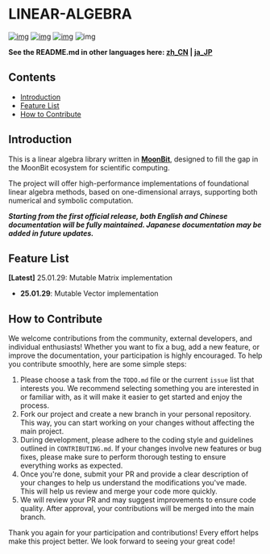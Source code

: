 # LINEAR-ALGEBRA

[![img](https://img.shields.io/badge/Maintainer-KCN--judu-violet)](https://github.com/KCN-judu) [![img](https://img.shields.io/badge/Collaborator-CAIMEOX-purple)](https://github.com/CAIMEOX) [![img](https://img.shields.io/badge/License-MIT-blue)](https://github.com/Luna-Flow/linear-algebra/blob/main/LICENSE) ![img](https://img.shields.io/badge/State-active-success)

**See the README.md in other languages here: [zh_CN](https://github.com/Luna-Flow/linear-algebra/blob/main/doc/zh_CN/README.md) | [ja_JP](https://github.com/Luna-Flow/linear-algebra/blob/main/doc/ja_JP/README.md)**

## Contents

- [Introduction](#introduction)
- [Feature List](#feature-list)
- [How to Contribute](#how-to-contribute)

## Introduction

This is a linear algebra library written in [**MoonBit**](https://www.moonbitlang.cn/), designed to fill the gap in the MoonBit ecosystem for scientific computing.

The project will offer high-performance implementations of foundational linear algebra methods, based on one-dimensional arrays, supporting both numerical and symbolic computation.

**_Starting from the first official release, both English and Chinese documentation will be fully maintained. Japanese documentation may be added in future updates._**

## Feature List

**[Latest]** 25.01.29: Mutable Matrix implementation

- **25.01.29**: Mutable Vector implementation

## How to Contribute

We welcome contributions from the community, external developers, and individual enthusiasts! Whether you want to fix a bug, add a new feature, or improve the documentation, your participation is highly encouraged. To help you contribute smoothly, here are some simple steps:

1. Please choose a task from the `TODO.md` file or the current `issue` list that interests you. We recommend selecting something you are interested in or familiar with, as it will make it easier to get started and enjoy the process.
2. Fork our project and create a new branch in your personal repository. This way, you can start working on your changes without affecting the main project.
3. During development, please adhere to the coding style and guidelines outlined in `CONTRIBUTING.md`. If your changes involve new features or bug fixes, please make sure to perform thorough testing to ensure everything works as expected.
4. Once you're done, submit your PR and provide a clear description of your changes to help us understand the modifications you've made. This will help us review and merge your code more quickly.
5. We will review your PR and may suggest improvements to ensure code quality. After approval, your contributions will be merged into the main branch.

Thank you again for your participation and contributions! Every effort helps make this project better. We look forward to seeing your great code!
